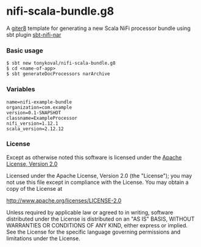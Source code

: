 # nifi-scala-bundle.g8

A [giter8](http://www.foundweekends.org/giter8/) template for generating a new Scala NiFi processor bundle using sbt plugin [sbt-nifi-nar](https://github.com/tonykoval/sbt-nifi-nar)

### Basic usage

```
$ sbt new tonykoval/nifi-scala-bundle.g8
$ cd <name-of-app>
$ sbt generateDocProcessors narArchive
```

### Variables
```
name=nifi-example-bundle
organization=com.example
version=0.1-SNAPSHOT
classname=ExampleProcessor
nifi_version=1.12.1
scala_version=2.12.12
```

### License

Except as otherwise noted this software is licensed under the
[Apache License, Version 2.0](http://www.apache.org/licenses/LICENSE-2.0.html)

Licensed under the Apache License, Version 2.0 (the "License");
you may not use this file except in compliance with the License.
You may obtain a copy of the License at

  http://www.apache.org/licenses/LICENSE-2.0

Unless required by applicable law or agreed to in writing, software
distributed under the License is distributed on an "AS IS" BASIS,
WITHOUT WARRANTIES OR CONDITIONS OF ANY KIND, either express or implied.
See the License for the specific language governing permissions and
limitations under the License.
